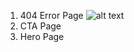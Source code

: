 1. 404 Error Page
![alt text](https://github.com/[shivam22-ab]/[Mobile-Web-Multimedia]/blob/[main]/404Error.png?raw=true)
2. CTA Page
3. Hero Page
